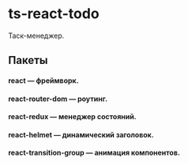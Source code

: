 # ts-react-todo

Таск-менеджер.

## Пакеты

#### react — фреймворк.

#### react-router-dom — роутинг.

#### react-redux — менеджер состояний.

#### react-helmet — динамический заголовок.

#### react-transition-group — анимация компонентов.
